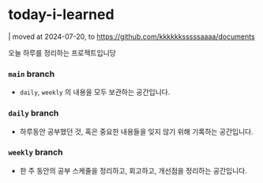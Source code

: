 # today-i-learned

| moved at 2024-07-20, to https://github.com/kkkkkksssssaaaa/documents

오늘 하루를 정리하는 프로젝트입니당

### `main` branch

- `daily`, `weekly` 의 내용을 모두 보관하는 공간입니다.

### `daily` branch

- 하루동안 공부했던 것, 혹은 중요한 내용들을 잊지 않기 위해 기록하는 공간입니다.

### `weekly` branch

- 한 주 동안의 공부 스케줄을 정리하고, 회고하고, 개선점을 정리하는 공간입니다.
